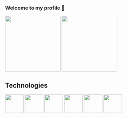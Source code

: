 ### Welcome to my profile 👋

<!--Stats-->
<section>
  <img height="180em" src="https://github-readme-stats.vercel.app/api?username=Almeedus&show_icons=true&theme=dracula"/>
  <img height="180em" src="https://github-readme-stats.vercel.app/api/top-langs/?username=Almeedus&theme=dracula&layout=compact"/>
</section>

<!--Technologies Icons-->
<section>
  <h2>Technologies</h2>
  
  <img align="center" height="60" width="60" src="https://cdn.jsdelivr.net/gh/devicons/devicon@latest/icons/python/python-original.svg" /> 
  <img align="center" height="60" width="60" src="https://cdn.jsdelivr.net/gh/devicons/devicon@latest/icons/SQL/SQL-original.svg" />
  <img align="center" height="60" width="60" src="https://cdn.jsdelivr.net/gh/devicons/devicon@latest/icons/css3/css3-original.svg" /> 
  <img align="center" height="60" width="60" src="https://cdn.jsdelivr.net/gh/devicons/devicon@latest/icons/html5/html5-original.svg" />
  <img align="center" height="60" width="60" src="https://cdn.jsdelivr.net/gh/devicons/devicon@latest/icons/cplusplus/cplusplus-original.svg" />
<img align="center" height="60" width="60" src="https://cdn.jsdelivr.net/gh/devicons/devicon@latest/icons/javascript/javascript-original.svg" />
          
</section>
